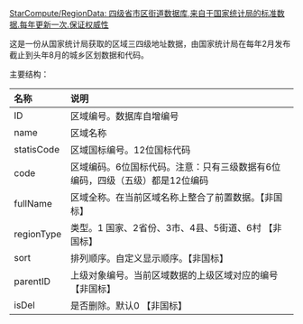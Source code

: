 [StarCompute/RegionData: 四级省市区街道数据库,来自于国家统计局的标准数据.每年更新一次.保证权威性](https://github.com/StarCompute/RegionData)

这是一份从国家统计局获取的区域三四级地址数据，由国家统计局在每年2月发布截止到头年8月的城乡区划数据和代码。

主要结构：

| 名称       | 说明                                                                         |
| :----------- | :----------------------------------------------------------------------------- |
| ID         | 区域编号。数据库自增编号                                                     |
| name       | 区域名称                                                                     |
| statisCode | 区域国标编号。12位国标代码                                                   |
| code       | 区域编码。6位国标代码。注意：只有三级数据有6位编码，四级（五级）都是12位编码 |
| fullName   | 区域全称。在当前区域名称上整合了前置数据。【非国标】                         |
| regionType | 类型。1 国家、2省份、3市、4县、5街道、6村 【非国标】                         |
| sort       | 排列顺序。自定义显示顺序。【非国标】                                         |
| parentID   | 上级对象编号。当前区域数据的上级区域对应的编号 【非国标】                    |
| isDel      | 是否删除。默认0 【非国标】                                                   |



